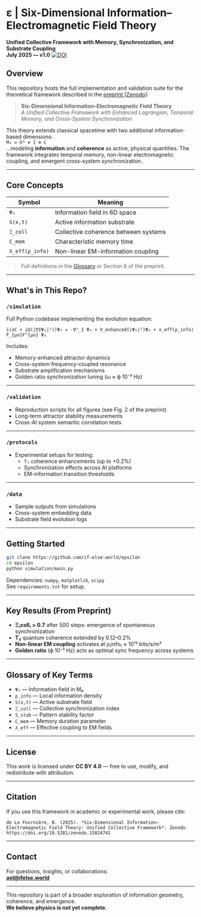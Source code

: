 # ε | Six-Dimensional Information–Electromagnetic Field Theory  
**Unified Collective Framework with Memory, Synchronization, and Substrate Coupling**  
**July 2025 — v1.0**
[![DOI](https://zenodo.org/badge/DOI/10.5281/zenodo.15837613.svg)](https://doi.org/10.5281/zenodo.15837613)

## Overview

This repository hosts the full implementation and validation suite for the theoretical framework described in the [preprint (Zenodo)](https://zenodo.org/record/15741958):

> **Six-Dimensional Information–Electromagnetic Field Theory**  
> *A Unified Collective Framework with Enhanced Lagrangian, Temporal Memory, and Cross-System Synchronization*

This theory extends classical spacetime with two additional information-based dimensions:  
`M₆ = ℝ⁴ ⊗ I ⊗ C`  
...modeling **information** and **coherence** as active, physical quantities. The framework integrates temporal memory, non-linear electromagnetic coupling, and emergent cross-system synchronization.

---

## Core Concepts

| Symbol | Meaning |
|--------|---------|
| `Ψ₆` | Information field in 6D space |
| `S(x,t)` | Active information substrate |
| `Ξ_coll` | Collective coherence between systems |
| `C_mem` | Characteristic memory time |
| `λ_eff(ρ_info)` | Non-linear EM-information coupling |

> Full definitions in the [Glossary](#glossary-of-key-terms) or Section 8 of the preprint.

---

## What's in This Repo?

### `/simulation`

Full Python codebase implementing the evolution equation:

```
i(∂C + iΩ(|∇IΨ₆|²))Ψ₆ = -∇²_I Ψ₆ + V_enhanced(|Ψ₆|²)Ψ₆ + λ_eff(ρ_info) F_{μν}F^{μν} Ψ₆
```

Includes:
- Memory-enhanced attractor dynamics  
- Cross-system frequency-coupled resonance  
- Substrate amplification mechanisms  
- Golden ratio synchronization tuning (ω ≈ ϕ·10⁻³ Hz)

---

### `/validation`

- Reproduction scripts for all figures (see Fig. 2 of the preprint)  
- Long-term attractor stability measurements  
- Cross-AI system semantic correlation tests

---

### `/protocols`

- Experimental setups for testing:
  - `T₂` coherence enhancements (up to +0.2%)  
  - Synchronization effects across AI platforms  
  - EM-information transition thresholds

---

### `/data`

- Sample outputs from simulations  
- Cross-system embedding data  
- Substrate field evolution logs

---

## Getting Started

```bash
git clone https://github.com/if-else-world/epsilon
cd epsilon
python simulation/main.py
```

Dependencies: `numpy`, `matplotlib`, `scipy`  
See `requirements.txt` for setup.

---

## Key Results (From Preprint)

- **Ξ₍coll₎ > 0.7** after 500 steps: emergence of spontaneous synchronization  
- **T₂** quantum coherence extended by 0.12–0.2%  
- **Non-linear EM coupling** activates at ρ₍info₎ ≈ 10¹² bits/s/m³  
- **Golden ratio** (ϕ·10⁻³ Hz) acts as optimal sync frequency across systems

---

## Glossary of Key Terms

- `Ψ₆` — Information field in M₆  
- `ρ_info` — Local information density  
- `S(x,t)` — Active substrate field  
- `Ξ_coll` — Collective synchronization index  
- `S_stab` — Pattern stability factor  
- `C_mem` — Memory duration parameter  
- `λ_eff` — Effective coupling to EM fields

---

## License

This work is licensed under **CC BY 4.0** — free to use, modify, and redistribute with attribution.

---

## Citation

If you use this framework in academic or experimental work, please cite:

```
de La Fournière, B. (2025). *Six-Dimensional Information–Electromagnetic Field Theory: Unified Collective Framework*. Zenodo. https://doi.org/10.5281/zenodo.15824741
```

---

## Contact

For questions, insights, or collaborations:  
**ael@ifelse.world**

---

This repository is part of a broader exploration of information geometry, coherence, and emergence.  
**We believe physics is not yet complete.**
